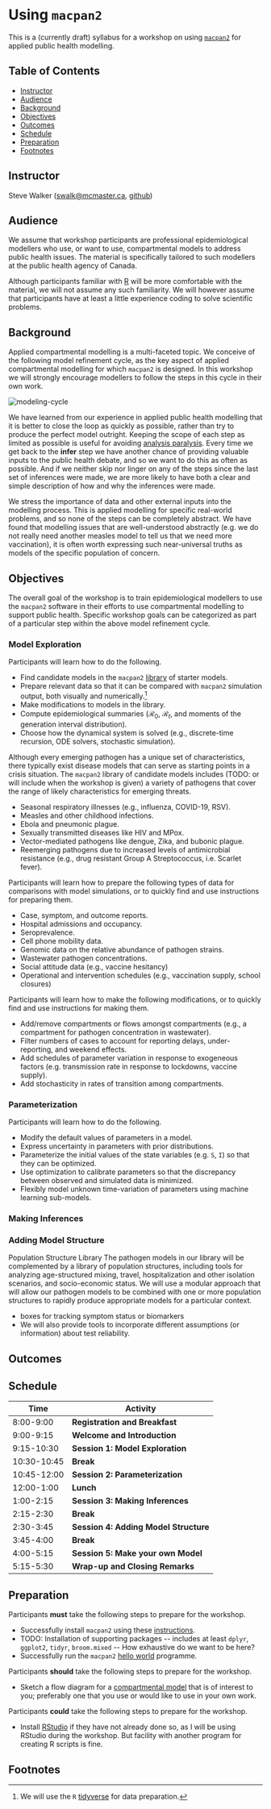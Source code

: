 <!-- omit from toc -->
# Using `macpan2`

This is a (currently draft) syllabus for a workshop on using [`macpan2`](https://canmod.github.io/macpan2) for applied public health modelling.

<!-- omit from toc -->
## Table of Contents
- [Instructor](#instructor)
- [Audience](#audience)
- [Background](#background)
- [Objectives](#objectives)
- [Outcomes](#outcomes)
- [Schedule](#schedule)
- [Preparation](#preparation)
- [Footnotes](#footnotes)


## Instructor

Steve Walker (swalk@mcmaster.ca, [github](https://github.com/stevencarlislewalker))


## Audience

We assume that workshop participants are professional epidemiological modellers who use, or want to use, compartmental models to address public health issues. The material is specifically tailored to such modellers at the public health agency of Canada.

Although participants familiar with [R](https://www.r-project.org/) will be more comfortable with the material, we will not assume any such familiarity. We will however assume that participants have at least a little experience coding to solve scientific problems.

## Background

Applied compartmental modelling is a multi-faceted topic. We conceive of the following model refinement cycle, as the key aspect of applied compartmental modelling for which `macpan2` is designed. In this workshop we will strongly encourage modellers to follow the steps in this cycle in their own work.

![modeling-cycle](modelling-cycle.svg)

We have learned from our experience in applied public health modelling that it is better to close the loop as quickly as possible, rather than try to produce the perfect model outright. Keeping the scope of each step as limited as possible is useful for avoiding [analysis paralysis](https://en.wikipedia.org/wiki/Analysis_paralysis). Every time we get back to the **infer** step we have another chance of providing valuable inputs to the public health debate, and so we want to do this as often as possible. And if we neither skip nor linger on any of the steps since the last set of inferences were made, we are more likely to have both a clear and simple description of how and why the inferences were made.

We stress the importance of data and other external inputs into the modelling process. This is applied modelling for specific real-world problems, and so none of the steps can be completely abstract. We have found that modelling issues that are well-understood abstractly (e.g. we do not really need another measles model to tell us that we need more vaccination), it is often worth expressing such near-universal truths as models of the specific population of concern.

## Objectives

The overall goal of the workshop is to train epidemiological modellers to use the `macpan2` software in their efforts to use compartmental modelling to support public health. Specific workshop goals can be categorized as part of a particular step within the above model refinement cycle.

<!-- omit from toc -->
### Model Exploration

Participants will learn how to do the following.

* Find candidate models in the `macpan2` [library](https://canmod.github.io/macpan2/articles/example_models) of starter models.
* Prepare relevant data so that it can be compared with `macpan2` simulation output, both visually and numerically.[^1]
* Make modifications to models in the library.
* Compute epidemiological summaries ($\mathcal{R}_0$, $\mathcal{R}_t$, and moments of the generation interval distribution).
* Choose how the dynamical system is solved (e.g., discrete-time recursion, ODE solvers, stochastic simulation).

Although every emerging pathogen has a unique set of characteristics, there typically exist disease models that can serve as starting points in a crisis situation. The `macpan2` library of candidate models includes (TODO: or will include when the workshop is given) a variety of pathogens that cover the range of likely characteristics for emerging threats.

* Seasonal respiratory illnesses (e.g., influenza, COVID-19, RSV).
* Measles and other childhood infections.
* Ebola and pneumonic plague.
* Sexually transmitted diseases like HIV and MPox.
* Vector-mediated pathogens like dengue, Zika, and bubonic plague.
* Reemerging pathogens due to increased levels of antimicrobial resistance (e.g., drug resistant Group A Streptococcus, i.e. Scarlet fever).


Participants will learn how to prepare the following types of data for comparisons with model simulations, or to quickly find and use instructions for preparing them.

* Case, symptom, and outcome reports.
* Hospital admissions and occupancy.
* Seroprevalence.
* Cell phone mobility data.
* Genomic data on the relative abundance of pathogen strains.
* Wastewater pathogen concentrations.
* Social attitude data (e.g., vaccine hesitancy)
* Operational and intervention schedules (e.g., vaccination supply, school closures)


Participants will learn how to make the following modifications, or to quickly find and use instructions for making them.

* Add/remove compartments or flows amongst compartments (e.g., a compartment for pathogen concentration in wastewater).
* Filter numbers of cases to account for reporting delays, under-reporting, and weekend effects.
* Add schedules of parameter variation in response to exogeneous factors (e.g. transmission rate in response to lockdowns, vaccine supply).
* Add stochasticity in rates of transition among compartments.


<!-- omit from toc -->
### Parameterization

Participants will learn how to do the following.

* Modify the default values of parameters in a model.
* Express uncertainty in parameters with prior distributions.
* Parameterize the initial values of the state variables (e.g. `S`, `I`) so that they can be optimized.
* Use optimization to calibrate parameters so that the discrepancy between observed and simulated data is minimized.
* Flexibly model unknown time-variation of parameters using machine learning sub-models.

<!-- omit from toc -->
### Making Inferences

<!-- omit from toc -->
### Adding Model Structure


Population Structure Library The pathogen models in our library will be complemented by a library of population structures, including tools for analyzing age-structured mixing, travel, hospitalization and other isolation scenarios, and socio-economic status. We will use a modular approach that will allow our pathogen models to be combined with one or more population structures to rapidly produce appropriate models for a particular context.


* boxes for tracking symptom status or biomarkers
* We will also provide tools to incorporate different assumptions (or information) about test reliability.


## Outcomes

## Schedule

| Time        | Activity                              |
| ----------- | ------------------------------------- |
| 8:00-9:00   | **Registration and Breakfast**        |
| 9:00-9:15   | **Welcome and Introduction**          |
| 9:15-10:30  | **Session 1: Model Exploration**      |
| 10:30-10:45 | **Break**                             |
| 10:45-12:00 | **Session 2: Parameterization**       |
| 12:00-1:00  | **Lunch**                             |
| 1:00-2:15   | **Session 3: Making Inferences**      |
| 2:15-2:30   | **Break**                             |
| 2:30-3:45   | **Session 4: Adding Model Structure** |
| 3:45-4:00   | **Break**                             |
| 4:00-5:15   | **Session 5: Make your own Model**    |
| 5:15-5:30   | **Wrap-up and Closing Remarks**       |


## Preparation

Participants **must** take the following steps to prepare for the workshop.

* Successfully install `macpan2` using these [instructions](https://canmod.github.io/macpan2#installation).
* TODO: Installation of supporting packages -- includes at least `dplyr`, `ggplot2`, `tidyr`, `broom.mixed` -- How exhaustive do we want to be here?
* Successfully run the `macpan2` [hello world](https://canmod.github.io/macpan2#hello-world) programme.



Participants **should** take the following steps to prepare for the workshop.

* Sketch a flow diagram for a [compartmental model](https://en.wikipedia.org/wiki/Compartmental_models_in_epidemiology) that is of interest to you; preferably one that you use or would like to use in your own work.

Participants **could** take the following steps to prepare for the workshop.

* Install [RStudio](https://www.rstudio.com/categories/rstudio-ide/) if they have not already done so, as I will be using RStudio during the workshop. But facility with another program for creating R scripts is fine.


## Footnotes

[^1]: We will use the `R` [tidyverse](https://www.tidyverse.org/) for data preparation.

